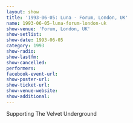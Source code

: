 ```yaml
---
layout: show
title: '1993-06-05: Luna - Forum, London, UK'
name: 1993-06-05-luna-forum-london-uk
show-venue: 'Forum, London, UK'
show-setlist: 
show-date: 1993-06-05
category: 1993
show-radio: 
show-lastfm: 
show-cancelled: 
performers: 
facebook-event-url: 
show-poster-url: 
show-ticket-url: 
show-venue-website: 
show-additional: 
---
```


Supporting The Velvet Underground